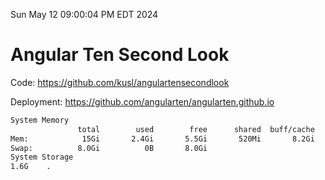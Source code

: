 Sun May 12 09:00:04 PM EDT 2024

# Angular Ten Second Look

Code: https://github.com/kusl/angulartensecondlook

Deployment: https://github.com/angularten/angularten.github.io

```bash
System Memory
               total        used        free      shared  buff/cache   available
Mem:            15Gi       2.4Gi       5.5Gi       520Mi       8.2Gi        12Gi
Swap:          8.0Gi          0B       8.0Gi
System Storage
1.6G	.
```
